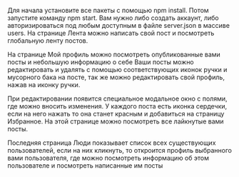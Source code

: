 
Для начала установите все пакеты с помощью npm install.
Потом запустите команду npm start.
Вам нужно либо создать аккаунт, либо авторизироваться под любым доступным в файле server.json в массиве users.
На странице Лента можно написать свой пост и посмотреть глобальную ленту постов.

На странице Мой профиль можно посмотреть опубликованные вами посты и небольшую информацию о себе
Ваши посты можно редактировать и удалять с помощью соответствующих иконок ручки и мусорного бака на посте, так же можно редактировать свой профиль, нажав на иконку ручки.

При редактировании появится специальное модальное окно с полями, где можно вносить изменения.
У каждого поста есть иконка сердечки, если на него нажать то она станет красным и добавиться на страницу Избранное. На этой странице можно посмотреть все лайкнутые вами посты.

Последняя страница Люди показывает список всех существующих пользователей, если на них кликнуть, то откроится профиль выбранного вами пользователя, где можно посмотреть информацию об этом пользователе и посмотреть написанные им посты